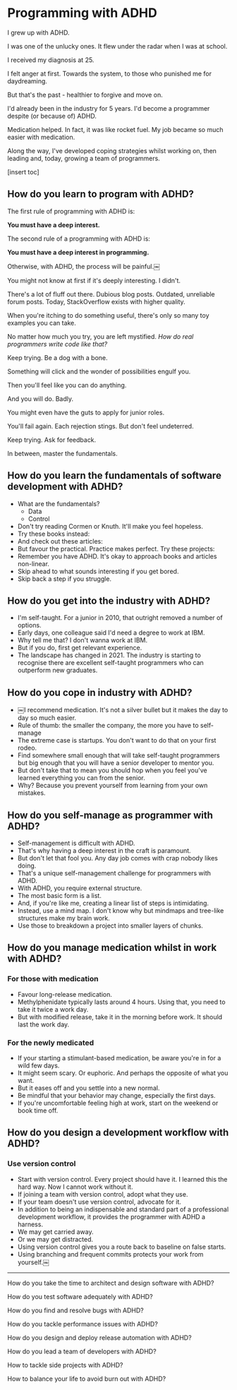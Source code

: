 # Programming with ADHD

I grew up with ADHD. 

I was one of the unlucky ones. It flew under the radar when I was at school.

I received my diagnosis at 25. 

I felt anger at first. Towards the system, to those who punished me for daydreaming. 

But that's the past - healthier to forgive and move on.

I'd already been in the industry for 5 years. I'd become a programmer despite (or because of) ADHD. 

Medication helped. In fact, it was like rocket fuel. My job became so much easier with medication. 

Along the way, I've developed coping strategies whilst working on, then leading and, today, growing a team of programmers. 

[insert toc] 

## How do you learn to program with ADHD?

The first rule of programming with ADHD is:

**You must have a deep interest.**

The second rule of a programming with ADHD is:

**You must have a deep interest in programming.**

Otherwise, with ADHD, the process will be painful.￼

You might not know at first if it's deeply interesting. I didn't.

There's a lot of fluff out there. Dubious blog posts. Outdated, unreliable forum posts. Today, StackOverflow exists with higher quality.

When you're itching to do something useful, there's only so many toy examples you can take.

No matter how much you try, you are left mystified. *How do real programmers write code like that?*

Keep trying. Be a dog with a bone.

Something will click and the wonder of possibilities engulf you. 

Then you'll feel like you can do anything.

And you will do. Badly. 

You might even have the guts to apply for junior roles.

You'll fail again. Each rejection stings. But don't feel undeterred.

Keep trying. Ask for feedback.

In between, master the fundamentals.

## How do you learn the fundamentals of software development with ADHD?

- What are the fundamentals?
  - Data 
  - Control 
- Don't try reading Cormen or Knuth. It'll make you feel hopeless. 
- Try these books instead:
- And check out these articles:
- But favour the practical. Practice makes perfect. Try these projects: 
- Remember you have ADHD. It's okay to approach books and articles non-linear. 
- Skip ahead to what sounds interesting if you get bored. 
- Skip back a step if you struggle. 

## How do you get into the industry with ADHD?

- I'm self-taught. For a junior in 2010, that outright removed a number of options.
- Early days, one colleague said I'd need a degree to work at IBM.
- Why tell me that? I don't wanna work at IBM.
- But if you do, first get relevant experience.
- The landscape has changed in 2021. The industry is starting to recognise there are excellent self-taught programmers who can outperform new graduates. 

## How do you cope in industry with ADHD?

- ￼I recommend medication. It's not a silver bullet but it makes the day to day so much easier.
- Rule of thumb: the smaller the company, the more you have to self-manage 
- The extreme case is startups. You don't want to do that on your first rodeo. 
- Find somewhere small enough that will take self-taught programmers but big enough that you will have a senior developer to mentor you. 
- But don't take that to mean you should hop when you feel you've learned everything you can from the senior. 
- Why? Because you prevent yourself from learning from your own mistakes. 

## How do you self-manage as programmer with ADHD?

- Self-management is difficult with ADHD. 
- That's why having a deep interest in the craft is paramount.
- But don't let that fool you. Any day job comes with crap nobody likes doing.
- That's a unique self-management challenge for programmers with ADHD. 
- With ADHD, you require external structure.
- The most basic form is a list.
- And, if you're like me, creating a linear list of steps is intimidating.
- Instead, use a mind map. I don't know why but mindmaps and tree-like structures make my brain work. 
- Use those to breakdown a project into smaller layers of chunks.

## How do you manage medication whilst in work with ADHD? 

### For those with medication 

- Favour long-release medication. 
- Methylphenidate typically lasts around 4 hours. Using that, you need to take it twice a work day.
- But with modified release, take it in the morning before work. It should last the work day. 

### For the newly medicated 

- If your starting a stimulant-based medication, be aware you're in for a wild few days.
- It might seem scary. Or euphoric. And perhaps the opposite of what you want. 
- But it eases off and you settle into a new normal. 
- Be mindful that your behavior may change, especially the first days. 
- If you're uncomfortable feeling high at work, start on the weekend or book time off. 

## How do you design a development workflow with ADHD? 

### Use version control 

- Start with version control. Every project should have it. I learned this the hard way. Now I cannot work without it. 
- If joining a team with version control, adopt what they use.
- If your team doesn't use version control, advocate for it. 
- In addition to being an indispensable and standard part of a professional development workflow, it provides the programmer with ADHD a harness. 
- We may get carried away.
- Or we may get distracted. 
- Using version control gives you a route back to baseline on false starts. 
- Using branching and frequent commits protects your work from yourself.￼

---

How do you take the time to architect and design software with ADHD?

How do you test software adequately with ADHD? 

How do you find and resolve bugs with ADHD?

How do you tackle performance issues with ADHD? 

How do you design and deploy release automation with ADHD?

How do you lead a team of developers with ADHD? 

How to tackle side projects with ADHD? 

How to balance your life to avoid burn out with ADHD? 

